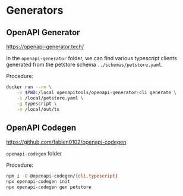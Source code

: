 # Generators

## OpenAPI Generator

https://openapi-generator.tech/

In the `openapi-generator` folder, we can find various typescript clients generated from the petstore schema `../schemas/petstore.yaml`.

Procedure:
```sh
docker run --rm \
    -v $PWD:/local openapitools/openapi-generator-cli generate \
    -i /local/petstore.yaml \
    -g typescript \
    -o /local/out/ts
```

## OpenAPI Codegen

https://github.com/fabien0102/openapi-codegen

`openapi-codegen` folder

Procedure:
```sh
npm i -D @openapi-codegen/{cli,typescript}
npx openapi-codegen init
npx openapi-codegen gen petstore
```

